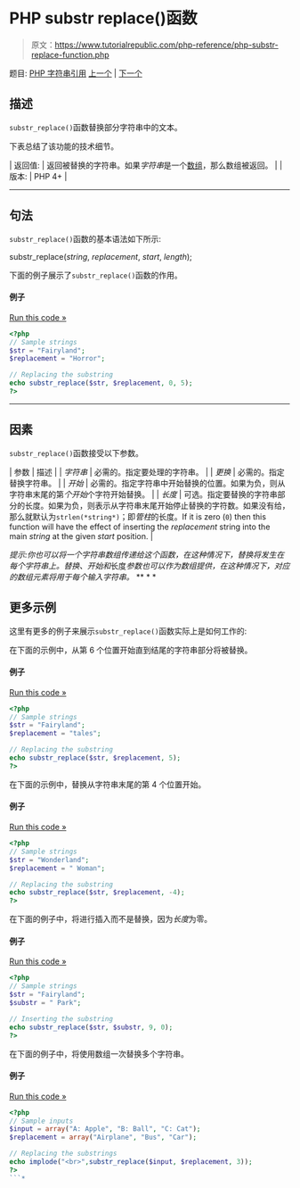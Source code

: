 # PHP substr replace()函数

> 原文：<https://www.tutorialrepublic.com/php-reference/php-substr-replace-function.php>

题目: [PHP 字符串引用](php-string-functions.php) [上一个](php-substr-count-function.php) | [下一个](php-trim-function.php)

## 描述

`substr_replace()`函数替换部分字符串中的文本。

下表总结了该功能的技术细节。

| 返回值: | 返回被替换的字符串。如果*字符串*是一个[数组](/php-tutorial/php-arrays.php)，那么数组被返回。 |
| 版本: | PHP 4+ |

* * *

## 句法

`substr_replace()`函数的基本语法如下所示:

substr_replace(*string*, *replacement*, *start*, *length*);

下面的例子展示了`substr_replace()`函数的作用。

#### 例子

[Run this code »](../codelab.php?topic=php&file=replace-substring-with-a-different-string "Run this code to view the output")

```php
<?php
// Sample strings
$str = "Fairyland";
$replacement = "Horror";

// Replacing the substring
echo substr_replace($str, $replacement, 0, 5);
?>
```

* * *

## 因素

`substr_replace()`函数接受以下参数。

| 参数 | 描述 |
| *字符串* | 必需的。指定要处理的字符串。 |
| *更换* | 必需的。指定替换字符串。 |
| *开始* | 必需的。指定字符串中开始替换的位置。如果为负，则从字符串末尾的第*个开始*个字符开始替换。 |
| *长度* | 可选。指定要替换的字符串部分的长度。如果为负，则表示从字符串末尾开始停止替换的字符数。如果没有给，那么就默认为`strlen(*string*)`；即*管柱*的长度。If it is zero (`0`) then this function will have the effect of inserting the *replacement* string into the main *string* at the given *start* position. |

 *提示:你也可以将一个字符串数组传递给这个函数，在这种情况下，替换将发生在每个字符串上。*替换*、*开始*和*长度*参数也可以作为数组提供，在这种情况下，对应的数组元素将用于每个输入字符串。*  ** * *

## 更多示例

这里有更多的例子来展示`substr_replace()`函数实际上是如何工作的:

在下面的示例中，从第 6 个位置开始直到结尾的字符串部分将被替换。

#### 例子

[Run this code »](../codelab.php?topic=php&file=replace-part-of-a-string-from-specific-position-till-the-end "Run this code to view the output")

```php
<?php
// Sample strings
$str = "Fairyland";
$replacement = "tales";

// Replacing the substring
echo substr_replace($str, $replacement, 5);
?>
```

在下面的示例中，替换从字符串末尾的第 4 个位置开始。

#### 例子

[Run this code »](../codelab.php?topic=php&file=using-negative-start-in-substr-replace "Run this code to view the output")

```php
<?php
// Sample strings
$str = "Wonderland";
$replacement = " Woman";

// Replacing the substring
echo substr_replace($str, $replacement, -4);
?>
```

在下面的例子中，将进行插入而不是替换，因为*长度*为零。

#### 例子

[Run this code »](../codelab.php?topic=php&file=using-substr-replace-to-insert-string-at-specific-position "Run this code to view the output")

```php
<?php
// Sample strings
$str = "Fairyland";
$substr = " Park";

// Inserting the substring
echo substr_replace($str, $substr, 9, 0);
?>
```

在下面的例子中，将使用数组一次替换多个字符串。

#### 例子

[Run this code »](../codelab.php?topic=php&file=replace-multiple-substrings-at-once "Run this code to view the output")

```php
<?php
// Sample inputs
$input = array("A: Apple", "B: Ball", "C: Cat");
$replacement = array("Airplane", "Bus", "Car");

// Replacing the substrings
echo implode("<br>",substr_replace($input, $replacement, 3));
?>
```*